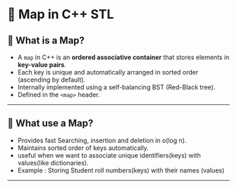 # 📘 Map in C++ STL

## 🔹 What is a Map?
-  A `map` in C++ is an **ordered associative container** that stores elements in **key-value pairs**.
-  Each key is unique and automatically arranged in  sorted order (ascending by default).
-  Internally implemented using a self-balancing BST (Red-Black tree).
-  Defined in the `<map>` header.
---
## 🔹 What use a Map?
- Provides fast Searching, insertion and deletion in o(log n).
- Maintains sorted order of keys automatically.
- useful when we want to associate unique identifiers(keys) with values(like dictionaries).
- Example : Storing Student roll numbers(keys) with their names (values)

---
